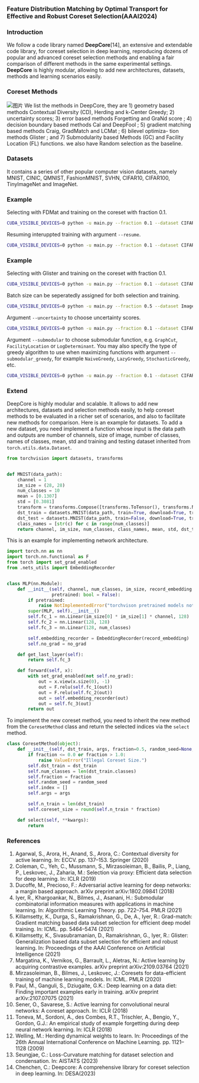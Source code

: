### Feature Distribution Matching by Optimal Transport for Effective and Robust Coreset Selection(AAAI2024)

### Introduction
We follow a code library named **DeepCore**[14], an extensive and extendable code library, for coreset selection in deep learning, reproducing dozens of popular and advanced coreset selection methods and enabling a fair comparison of different methods in the same experimental settings. **DeepCore** is highly modular, allowing to add new architectures, datasets, methods and learning scenarios easily.  

### Coreset Methods
![图片](https://github.com/successhaha/FDMatch/blob/main/deepcore/Figure/figure_1.png)
We list the methods in DeepCore, they are 1) geometry based methods Contextual Diversity (CD), Herding  and k-Center Greedy; 2) uncertainty scores; 3) error based methods Forgetting  and GraNd score ; 4) decision boundary based methods Cal  and DeepFool ; 5) gradient matching based methods Craig, GradMatch and LCMat ; 6) bilevel optimiza- tion methods Glister ; and 7) Submodularity based Methods (GC) and Facility Location (FL) functions. we also have Random selection as the baseline.
### Datasets
It contains a series of other popular computer vision datasets, namely MNIST, CINIC, QMNIST, FashionMNIST, SVHN, CIFAR10, CIFAR100, TinyImageNet and ImageNet.

### Example
Selecting with FDMat and training on the coreset with fraction 0.1.
```sh
CUDA_VISIBLE_DEVICES=0 python -u main.py --fraction 0.1 --dataset CIFAR10 --data_path ~/datasets --num_exp 5 --workers 10 --optimizer SGD -se 10 --selection mymatch_2 --model ResNet18 --lr 0.1 -sp ./result --batch 128
```
Resuming interuppted training with argument ```--resume```.
```sh
CUDA_VISIBLE_DEVICES=0 python -u main.py --fraction 0.1 --dataset CIFAR10 --data_path ~/datasets --num_exp 5 --workers 10 --optimizer SGD -se 10 --selection mymatch_2 --model ResNet18 --lr 0.1 -sp ./result --batch 128
```

### Example
Selecting with Glister and training on the coreset with fraction 0.1.
```sh
CUDA_VISIBLE_DEVICES=0 python -u main.py --fraction 0.1 --dataset CIFAR10 --data_path ~/datasets --num_exp 5 --workers 10 --optimizer SGD -se 10 --selection Glister --model ResNet18 --lr 0.1 -sp ./result --batch 128 
```

Batch size can be seperatedly assigned for both selection and training.
```sh
CUDA_VISIBLE_DEVICES=0 python -u main.py --fraction 0.5 --dataset ImageNet --data_path ~/datasets --num_exp 5 --workers 10 --optimizer SGD -se 10 --selection Cal --model MobileNetV3Large --lr 0.1 -sp ./result -tb 256 -sb 128
```

Argument ```--uncertainty``` to choose uncertainty scores.
```sh
CUDA_VISIBLE_DEVICES=0 python -u main.py --fraction 0.1 --dataset CIFAR10 --data_path ~/datasets --num_exp 5 --workers 10 --optimizer SGD -se 10 --selection Uncertainty --model ResNet18 --lr 0.1 -sp ./result --batch 128 --uncertainty Entropy
```


Argument ```--submodular``` to choose submodular function, e.g. ```GraphCut```, ```FacilityLocation``` or ```LogDeterminant```. You may also specify the type of greedy algorithm to use when maximizing functions with argument ```--submodular_greedy```, for example ```NaiveGreedy```, ```LazyGreedy```, ```StochasticGreedy```, etc.
```sh
CUDA_VISIBLE_DEVICES=0 python -u main.py --fraction 0.1 --dataset CIFAR10 --data_path ~/datasets --num_exp 5 --workers 10 --optimizer SGD -se 10 --selection Submodular --model ResNet18 --lr 0.1 -sp ./result --batch 128 --submodular GraphCut --submodular_greedy NaiveGreedy
```

### Extend

DeepCore is highly modular and scalable. It allows to add new architectures, datasets and selection methods easily, to help coreset methods to be evaluated in a richer set of scenarios, and also to facilitate new methods for comparison. Here is an example for datasets. To add a new dataset, you need implement a function whose input is the data path and outputs are number of channels, size of image, number of classes, names of classes, mean, std and training and testing dataset inherited from ```torch.utils.data.Dataset```.


```python
from torchvision import datasets, transforms


def MNIST(data_path):
    channel = 1
    im_size = (28, 28)
    num_classes = 10
    mean = [0.1307]
    std = [0.3081]
    transform = transforms.Compose([transforms.ToTensor(), transforms.Normalize(mean=mean, std=std)])
    dst_train = datasets.MNIST(data_path, train=True, download=True, transform=transform)
    dst_test = datasets.MNIST(data_path, train=False, download=True, transform=transform)
    class_names = [str(c) for c in range(num_classes)]
    return channel, im_size, num_classes, class_names, mean, std, dst_train, dst_test
```
This is an example for implementing network architecture.
```python
import torch.nn as nn
import torch.nn.functional as F
from torch import set_grad_enabled
from .nets_utils import EmbeddingRecorder


class MLP(nn.Module):
    def __init__(self, channel, num_classes, im_size, record_embedding: bool = False, no_grad: bool = False,
                 pretrained: bool = False):
        if pretrained:
            raise NotImplementedError("torchvison pretrained models not available.")
        super(MLP, self).__init__()
        self.fc_1 = nn.Linear(im_size[0] * im_size[1] * channel, 128)
        self.fc_2 = nn.Linear(128, 128)
        self.fc_3 = nn.Linear(128, num_classes)

        self.embedding_recorder = EmbeddingRecorder(record_embedding)
        self.no_grad = no_grad

    def get_last_layer(self):
        return self.fc_3

    def forward(self, x):
        with set_grad_enabled(not self.no_grad):
            out = x.view(x.size(0), -1)
            out = F.relu(self.fc_1(out))
            out = F.relu(self.fc_2(out))
            out = self.embedding_recorder(out)
            out = self.fc_3(out)
        return out
```

To implement the new coreset method, you need to inherit the new method from the ```CoresetMethod``` class and return the selected indices via the ```select``` method.

```python
class CoresetMethod(object):
    def __init__(self, dst_train, args, fraction=0.5, random_seed=None, **kwargs):
        if fraction <= 0.0 or fraction > 1.0:
            raise ValueError("Illegal Coreset Size.")
        self.dst_train = dst_train
        self.num_classes = len(dst_train.classes)
        self.fraction = fraction
        self.random_seed = random_seed
        self.index = []
        self.args = args

        self.n_train = len(dst_train)
        self.coreset_size = round(self.n_train * fraction)

    def select(self, **kwargs):
        return
```

### References

1. Agarwal, S., Arora, H., Anand, S., Arora, C.: Contextual diversity for active learning. In: ECCV. pp. 137–153. Springer (2020)
2. Coleman, C., Yeh, C., Mussmann, S., Mirzasoleiman, B., Bailis, P., Liang, P., Leskovec, J., Zaharia, M.: Selection via proxy: Efficient data selection for deep learning. In: ICLR (2019)
3. Ducoffe, M., Precioso, F.: Adversarial active learning for deep networks: a margin based approach. arXiv preprint arXiv:1802.09841 (2018)
4. Iyer, R., Khargoankar, N., Bilmes, J., Asanani, H.: Submodular combinatorial information measures with applications in machine learning. In: Algorithmic Learning Theory. pp. 722–754. PMLR (2021)
5. Killamsetty, K., Durga, S., Ramakrishnan, G., De, A., Iyer, R.: Grad-match: Gradient matching based data subset selection for efficient deep model training. In: ICML. pp. 5464–5474 (2021)
6. Killamsetty, K., Sivasubramanian, D., Ramakrishnan, G., Iyer, R.: Glister: Generalization based data subset selection for efficient and robust learning. In: Proceedings of the AAAI Conference on Artificial Intelligence (2021)
7. Margatina, K., Vernikos, G., Barrault, L., Aletras, N.: Active learning by acquiring contrastive examples. arXiv preprint arXiv:2109.03764 (2021)
8. Mirzasoleiman, B., Bilmes, J., Leskovec, J.: Coresets for data-efficient training of machine learning models. In: ICML. PMLR (2020)
9. Paul, M., Ganguli, S., Dziugaite, G.K.: Deep learning on a data diet: Finding important examples early in training. arXiv preprint arXiv:2107.07075 (2021)
10. Sener, O., Savarese, S.: Active learning for convolutional neural networks: A coreset approach. In: ICLR (2018)
11. Toneva, M., Sordoni, A., des Combes, R.T., Trischler, A., Bengio, Y., Gordon, G.J.: An empirical study of example forgetting during deep neural network learning. In: ICLR (2018)
12. Welling, M.: Herding dynamical weights to learn. In: Proceedings of the 26th Annual International Conference on Machine Learning. pp. 1121–1128 (2009)
13. Seungjae, C.: Loss-Curvature matching for dataset selection and condensation. In: AISTATS (2023)
14. Chenchen, C.: Deepcore: A comprehensive library for coreset selection in deep learning. In: DESA(2023)
